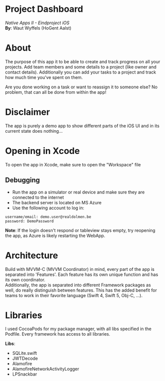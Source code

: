 # Project Dashboard
*Native Apps II - Eindproject iOS*  
**By**: Waut Wyffels (HoGent Aalst)

# About
The purpose of this app it to be able to create and track progress on all your projects.
Add team members and some details to a project (like owner and contact details).
Additionally you can add your tasks to a project and track how much time you've spent on them.

Are you done working on a task or want to reassign it to someone else? No problem, that can all be done from within the app!

# Disclaimer
The app is purely a demo app to show different parts of the iOS UI and in its current state does nothing...

# Opening in Xcode
To open the app in Xcode, make sure to open the "Workspace" file

## Debugging
- Run the app on a simulator or real device and make sure they are connected to the internet
- The backend server is located on MS Azure
- Use the following account to log in:
```
username/email: demo.user@realdolmen.be
password: DemoPassword
```

**Note**: If the login doesn't respond or tableview stays empty, try reopening the app, as Azure is likely restarting the WebApp.

# Architecture
Build with MVVM-C (MVVM Coordinator) in mind, every part of the app is separated into 'Features'. Each feature has its own unique function and has its own coordinator.  
Additionally, the app is separated into different Framework packages as well, do really distinguish between features. This has the added benefit for teams to work in their favorite language (Swift 4, Swift 5, Obj-C, ...).  

# Libraries
I used CocoaPods for my package manager, with all libs specified in the Podfile.
Every framework has access to all libraries.

**Libs**:
- SQLite.swift
- JWTDecode
- Alamofire
- AlamofireNetworkActivityLogger
- LPSnackbar
